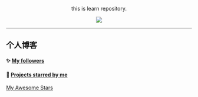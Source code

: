 <div align="center">

this is learn repository.

![](https://wiki.eryajf.net/img/dengxia.gif)

</div>

---

## 个人博客

<!-- eryajf:START -->
<!-- eryajf:END -->


#### :sparkles: [My followers](src/getTopFollowers.py)

<!--START_SECTION:top-followers-->
<!--END_SECTION:top-followers-->


#### :star2: [Projects starred by me](https://github.com/maguowei/starred)

[My Awesome Stars](AWESOME-STARS.md)